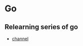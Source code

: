 # Go

## Relearning series of go

- [channel]([https://](https://github.com/kekaiwang/interview-go/blob/main/re-learning/go/channel.md))